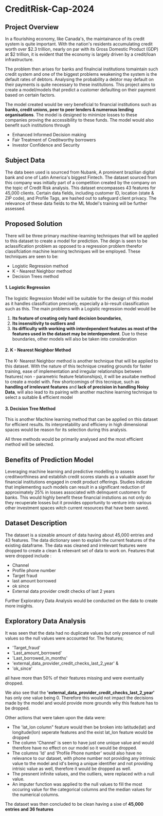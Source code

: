 # CreditRisk-Cap-2024
## Project Overview


In a flourishing economy, like Canada's, the maintainance of its credit system is quite important.  With the nation's residents accumulating credit worth over $2.3 trillion, nearly on par with its Gross Domestic Product (GDP) at $2 trillion, it is evident that the economy is largely driven by a credit/loan infrastructure.

The problem then arises for banks and finalncial institutions tomaintain such credit system and one of the biggest problems weakening the system is the default rates of debtors. Analysing the probability a debtor may default on their payments is quite necessary to these institutions. This project aims to create a model/models that predict a customer defaulting on their payment based on certain factors.

The model created would be very beneficial to financial institutions such as **banks, credit unions, peer to peer lenders & numerous lending organisations**. The model is designed to minimize losses to these companies proving the accessibility to these funds. The model would also benefit such institutions through
- Enhanced Informed Decision making
- Fair Treatment of Creditworthy borrowers
- Investor Confidence and Security


## Subject Data

The data been used is sourrced from Nubank, A prominent brazilian digital bank and one of Latin America's biggest Fintech. The dataset sourced from this company was initially part of a competition created by the company on the topic of Credit Risk analysis. This dataset encompasses 43 features for 45,000 clients. Certain data fields, including customer ID, location (state & ZIP code), and Profile Tags, are hashed out to safeguard client privacy. The relevance of these data fields to the ML Model's training will be further assessed.


## Proposed Solution

There will be three primary machine-learning techniques that will be applied to this dataset to create a model for prediction. The deign is seen to be aclassification problem as opposed to a regression problem therefor classifciation machine learning techniques will be employed. These techniques are seen to be:

- Logistic Regression method
- K - Nearest Neighbor method
- Decision Trees method

 #### 1. Logistic Regression
The logistic Regression Model will be suitable for the design of this model as it handles classification precisely, especially a bi-result classification such as this. The main problems with a Logistic regression model would be 
1. **Its feature of creating only hard decision boundaries**, 
2. **Its insensitivity to outliers and**  
3. **Its difficulty with working with interdependent featutes as most of the features used in the dataset may be interdependent**.
Due to these boundaries, other models will also be taken into consideration


 #### 2. K - Nearest Neighbor Method
The K- Nearest Neighbor method is another technique that will be applied to this dataset. With the nature of this technique creating grounds for faster training, ease of implementation and irregular relationships between features( non - parametric feature felationships), it will be asuitabe method to create a model with. Few shortcomings of this tecnique, such as **handling of irrelevant features** and **lack of precision in handling Noisy Data**, will also lead to its pairing with another machine learning technique to select a suitable & efficient model


 #### 3.  Decision Tree Method
 This is another Machine learning method that can be applied on this dataset for efficient results. Its interpretability and efficieny in high dimensional spaces would be reason for its selection during this analysis.


All three methods would be primarily analysed and the most efficient method will be selected.


## Benefits of Prediction Model
Leveraging machine learning and predictive modelling to assess creditworthiness and establish credit scores stands as a valuable asset for financial institutions engaged in credit product offerings. Studies indicate that implementing such models can result in a significant reduction of approximately 25% in losses associated with delinquent customers for banks. This would highly benefit these financial instutions as not only do they recuperate losses but it provides opportunity to venture into various other investment spaces witch current resources that have been saved.

## Dataset Description

The dataset is a sizeable amount of data having about 45,000 entries and 43 features. The data dictionary seen to explain the current features of the existing dataframe. The data was cleaned and irrelevant features were dropped to create a clean & releevant set of data to work on. Features that were dropped include :
- Channel
- Profile phone number
- Target fraud
- last amount borrowed
- ok since
- External data provider credit checks of last 2 years
  
Further Exploratory Data Analysis would be conducted on the data to create more insights.


## Exploratory Data Analysis

It was seen that the data had no duplicate values but only presence of null values so the null values were accounted for. The features;
- 'Target_fraud'
- 'Last_amount_borrowed'
- 'Last_borrowed_in_months'
- 'external_data_provider_credit_checks_last_2_year' &
- 'ok_since'

all have more than 50% of their features missing and were eventually dropped. 

We also see that the **'external_data_provider_credit_checks_last_2_year'** has only one value being 0. Therefore this would not impact the decisions made by the model and would provide more grounds why this feature has to be dropped. 

Other actions that were taken upon the data were:

- The 'lat_lon column" feature would then be broken into latitude(lat) and longitude(lon) seperate features and the exist lat_lon feature would be dropped
- The column 'Channel' is seen to have just one unique value and would therefore have no effect on our model so it would be dropped.
- The columns 'Id' and 'Profile Phone number' would also have no relevance to our dataset, with phone number not providing any intrinsic value to the model and id's being a unique identifier and not providing intrisic value as well, therefore it would be dropped as well.
-  The presnent infinite values, and the outliers, were replaced with a null value.
- An imputer function was applied to the null values to fill  the most occuring value for the categorical columns and the median values for the numerical columns.

The dataset was then concluded to be clean having a sixe of **45,000 entries and 36 features**






